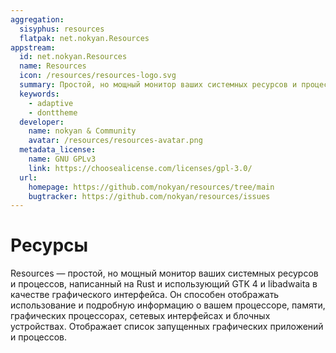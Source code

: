 ```yaml
---
aggregation:
  sisyphus: resources
  flatpak: net.nokyan.Resources
appstream:
  id: net.nokyan.Resources
  name: Resources
  icon: /resources/resources-logo.svg
  summary: Простой, но мощный монитор ваших системных ресурсов и процессов, написанный на Rust и использующий GTK 4 и libadwaita.
  keywords:
    - adaptive
    - donttheme
  developer:
    name: nokyan & Community
    avatar: /resources/resources-avatar.png
  metadata_license:
    name: GNU GPLv3
    link: https://choosealicense.com/licenses/gpl-3.0/
  url:
    homepage: https://github.com/nokyan/resources/tree/main
    bugtracker: https://github.com/nokyan/resources/issues
---
```


# Ресурсы

Resources — простой, но мощный монитор ваших системных ресурсов и процессов, написанный на Rust и использующий GTK 4 и libadwaita в качестве графического интерфейса. Он способен отображать использование и подробную информацию о вашем процессоре, памяти, графических процессорах, сетевых интерфейсах и блочных устройствах. Отображает список запущенных графических приложений и процессов.

<!--@include: @ru/apps/.parts/install/content-repo.md-->
<!--@include: @ru/apps/.parts/install/content-flatpak.md-->
